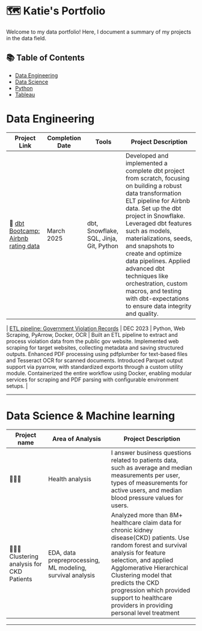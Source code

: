 # 🗺 Katie's Portfolio

Welcome to my data portfolio! Here, I document a summary of my projects in the data field. 

## 📚 Table of Contents
- [Data Engineering](#data-engineering)
- [Data Science](#sql)
- [Python](#python)
- [Tableau](#tableau)

# Data Engineering

| Project Link | Completion Date | Tools | Project Description | 
|---|---|---|---|
| 🚗 [dbt Bootcamp: Airbnb rating data](https://github.com/jl-3586/dbtlearn) | March 2025 | dbt, Snowflake, SQL, Jinja, Git, Python | Developed and implemented a complete dbt project from scratch, focusing on building a robust data transformation ELT pipeline for Airbnb data. Set up the dbt project  in Snowflake. Leveraged dbt features such as models, materializations, seeds, and snapshots to create and optimize data pipelines. Applied advanced dbt techniques like orchestration, custom macros, and testing with dbt-expectations to ensure data integrity and quality. |

| [ETL pipeline: Government Violation Records](https://github.com/jl-3586/qf_cornellmps_fall23) | DEC 2023 | Python, Web Scraping, PyArrow, Docker, OCR | Built an ETL pipeline to extract and process violation data from the public gov website. Implemented web scraping for target websites, collecting metadata and saving structured outputs. Enhanced PDF processing using pdfplumber for text-based files and Tesseract OCR for scanned documents. Introduced Parquet output support via pyarrow, with standardized exports through a custom utility module. Containerized the entire workflow using Docker, enabling modular services for scraping and PDF parsing with configurable environment setups. |

***

# Data Science & Machine learning

| Project name | Area of Analysis | Project Description | 
|---|---|---|
| 👩🏻‍⚕️ | Health analysis | I answer business questions related to patients data, such as average and median measurements per user, types of measurements for active users, and median blood pressure values for users. |  
| 👩🏻‍⚕️ Clustering analysis for CKD Patients | EDA, data prepreprocessing, ML modeling, survival analysis | Analyzed more than 8M+ healthcare claim data for chronic kidney disease(CKD) patients. Use random forest and survival analysis for feature selection, and applied Agglomerative Hierarchical Clustering model that predicts the CKD progression which provided support to healthcare providers in providing personal level treatment| 

***


